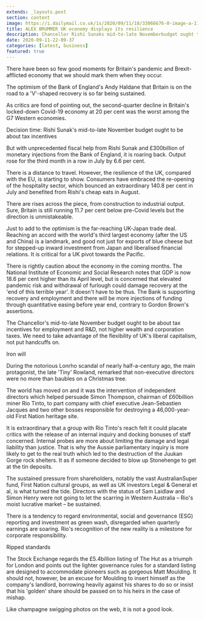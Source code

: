 ```yaml
---
extends: _layouts.post
section: content
image: https://i.dailymail.co.uk/1s/2020/09/11/18/33066676-0-image-a-11_1599846414454.jpg 
title: ALEX BRUMMER UK economy displays its resilience 
description: Chancellor Rishi Sunaks mid-to-late Novemberbudget ought to be about tax incentives foremployment and research and development, not higher wealth and corporation taxes. 
date: 2020-09-11-22-09-37 
categories: [latest, business] 
featured: true 
--- 
```

There have been so few good moments for Britain's pandemic and Brexit-afflicted economy that we should mark them when they occur. 

The optimism of the Bank of England's Andy Haldane that Britain is on the road to a 'V'-shaped recovery is so far being sustained. 

As critics are fond of pointing out, the second-quarter decline in Britain's locked-down Covid-19 economy at 20 per cent was the worst among the G7 Western economies. 

Decision time: Rishi Sunak's mid-to-late November budget ought to be about tax incentives

But with unprecedented fiscal help from Rishi Sunak and £300billion of monetary injections from the Bank of England, it is roaring back. Output rose for the third month in a row in July by 6.6 per cent. 

There is a distance to travel. However, the resilience of the UK, compared with the EU, is starting to show. Consumers have embraced the re-opening of the hospitality sector, which bounced an extraordinary 140.8 per cent in July and benefited from Rishi's cheap eats in August. 

There are rises across the piece, from construction to industrial output. Sure, Britain is still running 11.7 per cent below pre-Covid levels but the direction is unmistakeable.

Just to add to the optimism is the far-reaching UK-Japan trade deal. Reaching an accord with the world's third largest economy (after the US and China) is a landmark, and good not just for exports of blue cheese but for stepped-up inward investment from Japan and liberalised financial relations. It is critical for a UK pivot towards the Pacific. 

There is rightly caution about the economy in the coming months. The National Institute of Economic and Social Research notes that GDP is now 18.6 per cent higher than its April level, but is concerned that elevated pandemic risk and withdrawal of furlough could damage recovery at the 'end of this terrible year'. It doesn't have to be thus. The Bank is supporting recovery and employment and there will be more injections of funding through quantitative easing before year end, contrary to Gordon Brown's assertions. 

The Chancellor's mid-to-late November budget ought to be about tax incentives for employment and R&D, not higher wealth and corporation taxes. We need to take advantage of the flexibility of UK's liberal capitalism, not put handcuffs on. 

Iron will 

During the notorious Lonrho scandal of nearly half-a-century ago, the main protagonist, the late 'Tiny' Rowland, remarked that non-executive directors were no more than baubles on a Christmas tree. 

The world has moved on and it was the intervention of independent directors which helped persuade Simon Thompson, chairman of £60billion miner Rio Tinto, to part company with chief executive Jean-Sebastien Jacques and two other bosses responsible for destroying a 46,000-year-old First Nation heritage site. 

It is extraordinary that a group with Rio Tinto's reach felt it could placate critics with the release of an internal inquiry and docking bonuses of staff concerned. Internal probes are more about limiting the damage and legal liability than justice. That is why the Aussie parliamentary inquiry is more likely to get to the real truth which led to the destruction of the Juukan Gorge rock shelters. It as if someone decided to blow up Stonehenge to get at the tin deposits. 

The sustained pressure from shareholders, notably the vast AustralianSuper fund, First Nation cultural groups, as well as UK investors Legal & General et al, is what turned the tide. Directors with the status of Sam Laidlaw and Simon Henry were not going to let the scarring in Western Australia – Rio's moist lucrative market – be sustained. 

There is a tendency to regard environmental, social and governance (ESG) reporting and investment as green wash, disregarded when quarterly earnings are soaring. Rio's recognition of the new reality is a milestone for corporate responsibility.

Ripped standards 

The Stock Exchange regards the £5.4billion listing of The Hut as a triumph for London and points out the lighter governance rules for a standard listing are designed to accommodate pioneers such as gorgeous Matt Moulding. It should not, however, be an excuse for Moulding to insert himself as the company's landlord, borrowing heavily against his shares to do so or insist that his 'golden' share should be passed on to his heirs in the case of mishap. 

Like champagne swigging photos on the web, it is not a good look. 




